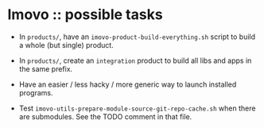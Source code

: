 Imovo :: possible tasks
=======================

- In `products/`, have an `imovo-product-build-everything.sh` script to build a
  whole (but single) product.

- In `products/`, create an `integration` product to build all libs and apps in
  the same prefix.

- Have an easier / less hacky / more generic way to launch installed programs.

- Test `imovo-utils-prepare-module-source-git-repo-cache.sh` when there are
  submodules. See the TODO comment in that file.
